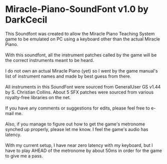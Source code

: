 # Miracle-Piano-SoundFont v1.0 by DarkCecil

This Soundfont was created to allow the Miracle Piano Teaching System game to be emulated on PC using a keyboard other than the actual Miracle Piano.<br><br>
With this soundfont, all the instrument patches called by the game will be the correct instruments meant to be heard.<br><br>
I do not own an actual Miracle Piano (yet) so I went by the game manual's list of instrument names and made by best guess from there.<br><br>
All instruments in this SoundFont were sourced from GeneralUser GS v1.44 by S. Christian Collins. About 5 SFX patches were sourced from various royalty-free libraries on the net.<br><br>
If you have any comments or suggestions for edits, please feel free to e-mail me.<br><br>
Also, if you manage to figure out how to get the game's metronome synched up properly, please let me know. I feel the game's audio has latency.<br><br>
With my current setup, I have near zero latency with my keyboard, but I have to play AHEAD of the metronome by about 50ms in order for the game to give me a pass.
